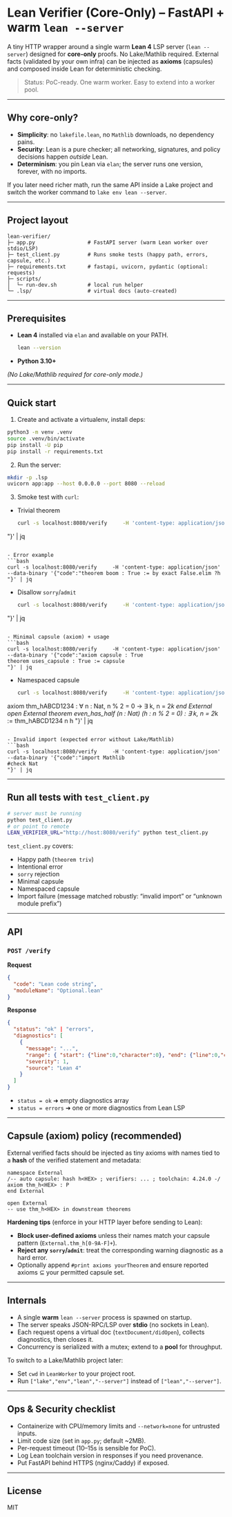 # Lean Verifier (Core-Only) – FastAPI + warm `lean --server`

A tiny HTTP wrapper around a single warm **Lean 4** LSP server (`lean --server`) designed for **core-only** proofs. No Lake/Mathlib required. External facts (validated by your own infra) can be injected as **axioms** (capsules) and composed inside Lean for deterministic checking.

> Status: PoC-ready. One warm worker. Easy to extend into a worker pool.

---

## Why core-only?

- **Simplicity**: no `lakefile.lean`, no `Mathlib` downloads, no dependency pains.
- **Security**: Lean is a pure checker; all networking, signatures, and policy decisions happen *outside* Lean.
- **Determinism**: you pin Lean via `elan`; the server runs one version, forever, with no imports.

If you later need richer math, run the same API inside a Lake project and switch the worker command to `lake env lean --server`.

---

## Project layout

```
lean-verifier/
├─ app.py                 # FastAPI server (warm Lean worker over stdio/LSP)
├─ test_client.py         # Runs smoke tests (happy path, errors, capsule, etc.)
├─ requirements.txt       # fastapi, uvicorn, pydantic (optional: requests)
├─ scripts/
│  └─ run-dev.sh          # local run helper
└─ .lsp/                  # virtual docs (auto-created)
```

---

## Prerequisites

- **Lean 4** installed via `elan` and available on your PATH.
  ```bash
  lean --version
  ```
- **Python 3.10+**

*(No Lake/Mathlib required for core-only mode.)*

---

## Quick start

1) Create and activate a virtualenv, install deps:
```bash
python3 -m venv .venv
source .venv/bin/activate
pip install -U pip
pip install -r requirements.txt
```

2) Run the server:
```bash
mkdir -p .lsp
uvicorn app:app --host 0.0.0.0 --port 8080 --reload
```

3) Smoke test with `curl`:

- Trivial theorem
  ```bash
  curl -s localhost:8080/verify     -H 'content-type: application/json'     --data-binary '{"code":"theorem triv : True := True.intro
"}' | jq
  ```

- Error example
  ```bash
  curl -s localhost:8080/verify     -H 'content-type: application/json'     --data-binary '{"code":"theorem boom : True := by exact False.elim ?h
"}' | jq
  ```

- Disallow `sorry`/`admit`
  ```bash
  curl -s localhost:8080/verify     -H 'content-type: application/json'     --data-binary '{"code":"theorem fake : True := by admit
"}' | jq
  ```

- Minimal capsule (axiom) + usage
  ```bash
  curl -s localhost:8080/verify     -H 'content-type: application/json'     --data-binary '{"code":"axiom capsule : True
theorem uses_capsule : True := capsule
"}' | jq
  ```

- Namespaced capsule
  ```bash
  curl -s localhost:8080/verify     -H 'content-type: application/json'     --data-binary '{"code":"namespace External
axiom thm_hABCD1234 : ∀ n : Nat, n % 2 = 0 → ∃ k, n = 2*k
end External
open External
theorem even_has_half (n : Nat) (h : n % 2 = 0) : ∃ k, n = 2*k :=
  thm_hABCD1234 n h
"}' | jq
  ```

- Invalid import (expected error without Lake/Mathlib)
  ```bash
  curl -s localhost:8080/verify     -H 'content-type: application/json'     --data-binary '{"code":"import Mathlib
#check Nat
"}' | jq
  ```

---

## Run all tests with `test_client.py`

```bash
# server must be running
python test_client.py
# or point to remote
LEAN_VERIFIER_URL="http://host:8080/verify" python test_client.py
```

`test_client.py` covers:
- Happy path (`theorem triv`)
- Intentional error
- `sorry` rejection
- Minimal capsule
- Namespaced capsule
- Import failure (message matched robustly: “invalid import” or “unknown module prefix”)

---

## API

### `POST /verify`

**Request**
```json
{
  "code": "Lean code string",
  "moduleName": "Optional.lean"
}
```

**Response**
```json
{
  "status": "ok" | "errors",
  "diagnostics": [
    {
      "message": "...",
      "range": { "start": {"line":0,"character":0}, "end": {"line":0,"character":0} },
      "severity": 1,
      "source": "Lean 4"
    }
  ]
}
```

- `status = ok` ➜ empty diagnostics array
- `status = errors` ➜ one or more diagnostics from Lean LSP

---

## Capsule (axiom) policy (recommended)

External verified facts should be injected as tiny axioms with names tied to a **hash** of the verified statement and metadata:

```lean
namespace External
/-- auto capsule: hash h<HEX> ; verifiers: ... ; toolchain: 4.24.0 -/
axiom thm_h<HEX> : P
end External

open External
-- use thm_h<HEX> in downstream theorems
```

**Hardening tips** (enforce in your HTTP layer before sending to Lean):

- **Block user-defined axioms** unless their names match your capsule pattern (`External.thm_h[0-9A-F]+`).
- **Reject any `sorry`/`admit`**: treat the corresponding warning diagnostic as a hard error.
- Optionally append `#print axioms yourTheorem` and ensure reported axioms ⊆ your permitted capsule set.

---

## Internals

- A single **warm** `lean --server` process is spawned on startup.
- The server speaks JSON-RPC/LSP over **stdio** (no sockets in Lean).
- Each request opens a virtual doc (`textDocument/didOpen`), collects diagnostics, then closes it.
- Concurrency is serialized with a mutex; extend to a **pool** for throughput.

To switch to a Lake/Mathlib project later:
- Set `cwd` in `LeanWorker` to your project root.
- Run `["lake","env","lean","--server"]` instead of `["lean","--server"]`.

---

## Ops & Security checklist

- Containerize with CPU/memory limits and `--network=none` for untrusted inputs.
- Limit code size (set in `app.py`; default ~2MB).
- Per-request timeout (10–15s is sensible for PoC).
- Log Lean toolchain version in responses if you need provenance.
- Put FastAPI behind HTTPS (nginx/Caddy) if exposed.

---

## License

MIT